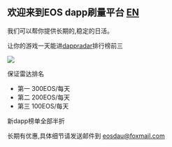 ## 欢迎来到EOS dapp刷量平台 [EN](READMEEN.md)

我们可以帮你提供长期的,稳定的日活。

让你的游戏一天能进[dappradar](https://dappradar.com/eos-dapps)排行榜前三

![](http://ww1.sinaimg.cn/large/cfc08357gy1fw8wmynbr1j224q17ck1n.jpg)

保证雷达排名

- 第一 300EOS/每天
- 第二 200EOS/每天
- 第三 100EOS/每天

新dapp榜单全部半折

长期有优惠,具体细节请发送邮件到 eosdau@foxmail.com
